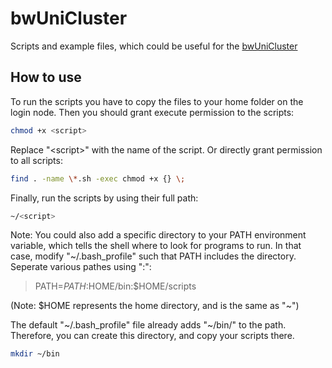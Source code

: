bwUniCluster
============

Scripts and example files, which could be useful for the [bwUniCluster](http://www.bwhpc-c5.de/wiki/)


How to use
----------
To run the scripts you have to copy the files to your home folder on the login node.
Then you should grant execute permission to the scripts:
```sh
chmod +x <script>
```
Replace "&lt;script&gt;" with the name of the script.
Or directly grant permission to all scripts:
```sh
find . -name \*.sh -exec chmod +x {} \;
```

Finally, run the scripts by using their full path:
```sh
~/<script>
```

Note: You could also add a specific directory to your PATH environment variable, which tells the shell where to look for programs to run.
In that case, modify "~/.bash_profile" such that PATH includes the directory.
Seperate various pathes using ":":
> PATH=$PATH:$HOME/bin:$HOME/scripts

(Note: $HOME represents the home directory, and is the same as "~")

The default "~/.bash_profile" file already adds "~/bin/" to the path.
Therefore, you can create this directory, and copy your scripts there.
```sh
mkdir ~/bin
```
